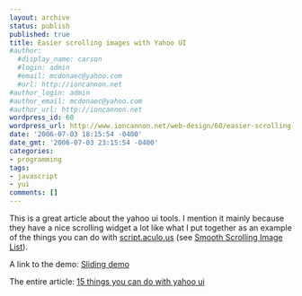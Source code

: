 ```yaml
---
layout: archive
status: publish
published: true
title: Easier scrolling images with Yahoo UI
#author:
  #display_name: carson
  #login: admin
  #email: mcdonaec@yahoo.com
  #url: http://ioncannon.net
#author_login: admin
#author_email: mcdonaec@yahoo.com
#author_url: http://ioncannon.net
wordpress_id: 60
wordpress_url: http://www.ioncannon.net/web-design/60/easier-scrolling-images-with-yahoo-ui/
date: '2006-07-03 18:15:54 -0400'
date_gmt: '2006-07-03 23:15:54 -0400'
categories:
- programming
tags:
- javascript
- yui
comments: []
---
```

This is a great article about the yahoo ui tools. I mention it mainly because they have a nice scrolling widget a lot like what I put together as an example of the things you can do with <a href="http://script.aculo.us/">script.aculo.us</a> (see <a href="http://www.ioncannon.net/javascript/48/smooth-scrolling-image-list/">Smooth Scrolling Image List</a>).

A link to the demo: <a href="http://www.thinkvitamin.com/misc/yui-demos/demo-04.html">Sliding demo</a> <br/>

The entire article: <a href="http://www.thinkvitamin.com/features/javascript/15-things-you-can-do-with-yahoo-ui">15 things you can do with yahoo ui</a>



